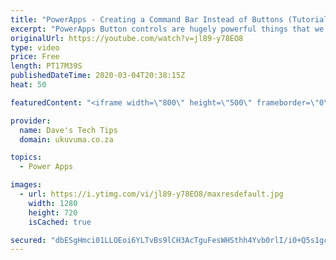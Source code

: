 ```yaml
---
title: "PowerApps - Creating a Command Bar Instead of Buttons (Tutorial)"
excerpt: "PowerApps Button controls are hugely powerful things that we use A LOT, but there are some very good reasons to consider using a gallery as a Command Bar to make it easier to manage the 'buttons', logic and business rules in your apps.  In this beginners video tutorial we will demonstrate how to create"
originalUrl: https://youtube.com/watch?v=jl89-y78EO8
type: video
price: Free
length: PT17M39S
publishedDateTime: 2020-03-04T20:38:15Z
heat: 50

featuredContent: "<iframe width=\"800\" height=\"500\" frameborder=\"0\" src=\"https://www.youtube.com/embed/jl89-y78EO8\" allow=\"accelerometer; autoplay; encrypted-media; gyroscope; picture-in-picture\" allowfullscreen></iframe>"

provider:
  name: Dave's Tech Tips
  domain: ukuvuma.co.za

topics:
  - Power Apps

images:
  - url: https://i.ytimg.com/vi/jl89-y78EO8/maxresdefault.jpg
    width: 1280
    height: 720
    isCached: true

secured: "dbESgHmci01LLOEoi6YLTvBs9lCH3AcTguFesWHSthh4Yvb0rlI/i0+Q5s1gc+Jhq9X4c5zYSGHAR5u1nNh5/WWCglIeAvtoBTHiCu7mY9DWpGqZaiE2wZ8bRiAIpflWaK/N3lQm3t6YjdV47hTjcEsHHd2XrJ3u7pv024clqH/i0Bo9weFKIwRfddyt72QQiLgh29jZ+wtP/W1AORI7hzFx6DEMVyyjn+EVMT20LZObDer2ua4YnCBpdCFglLw/nsZEhHnvDnfN+Lmu11K0RZ7wvP4DeykCEH1n5UIy0Sklv8g5ArAn4LTptAqWXwutQmKqSBByz3fvZ12hag41G9Cl0p5orgB3WWUj77qoxi4VG70YmcyKKADAlMPGHh1rUkc5EvMYA5Ykbe2EiZHu6QZGTF/cLLjlO3tN2ihNe9U=;bMFx8j29Zu9Dg/VpwromXw=="
---
```


